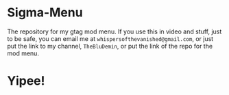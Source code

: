 # Sigma-Menu
The repository for my gtag mod menu. 
If you use this in video and stuff, just to be safe, you can email me at `whispersofthevanished@gmail.com`, or just put the link to my channel, `TheBluDemin`, or put the link of the repo for the mod menu.
# Yipee!
